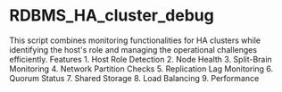 # RDBMS_HA_cluster_debug
This script combines monitoring functionalities for HA clusters while identifying the host's role and managing the operational challenges efficiently. Features 1. Host Role Detection 2. Node Health 3. Split-Brain Monitoring 4. Network Partition Checks 5. Replication Lag Monitoring 6. Quorum Status 7. Shared Storage 8. Load Balancing 9. Performance
